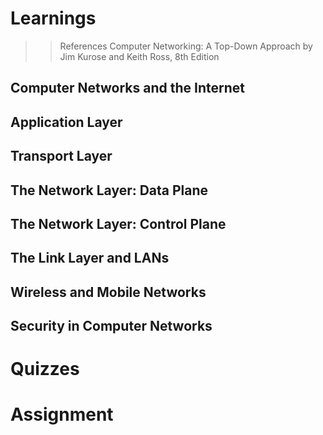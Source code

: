 # Learnings
>> References
>> Computer Networking: A Top-Down Approach by Jim Kurose and Keith Ross, 8th Edition

## Computer Networks and the Internet
## Application Layer
## Transport Layer
## The Network Layer: Data Plane
## The Network Layer: Control Plane
## The Link Layer and LANs
## Wireless and Mobile Networks
## Security in Computer Networks

# Quizzes

# Assignment
